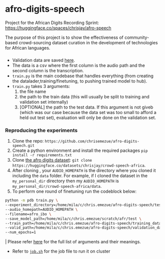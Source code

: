 # afro-digits-speech

Project for the African Digits Recording Sprint: https://huggingface.co/spaces/chrisjay/afro-speech

The purpose of this project is to show the effectiveness of community-based crowd-sourcing dataset curation in the development of technologies for African languages.


###

- Validation data are saved [here](metrics_valid).
- The data is a csv where the first column is the audio path and the second column is the transcription.
- `train.py` is the main codebase that handles everything (from creating the datalader,training/finetuning, to pushing trained model to hub).
- `train.py` takes 3 arguments: 
    1. the file name
    2. the path to the train data (this will usually be split to training and validation set internally)
    3. [OPTIONAL] the path to the test data. If this argument is not giveb (which was our case because the data set was too small to afford a held out  test set), evaluation will only be done on the validation set.




### Reproducing the experiments

1. Clone the repo: `https://github.com/chrisemezue/afro-digits-speech.git`
2. Create a python environment and install the required packages `pip install -r requirements.txt`
3. Clone [the afro digits dataset](https://huggingface.co/datasets/chrisjay/crowd-speech-africa): `git clone https://huggingface.co/datasets/chrisjay/crowd-speech-africa`. 
4. After cloning , your `AUDIO_HOMEPATH` is the directory where you cloned it including the `data` folder. For example, if I cloned the dataset in the `my_personal_dir` directory then my `AUDIO_HOMEPATH` is `my_personal_dir/crowd-speech-africa/data`. 
5. To perform one round of finetuning run the codeblock below:

```bash
python -m pdb train.py \
--experiment_directory=/home/mila/c/chris.emezue/afro-digits-speech/test \
--audio_homepath=AUDIO_HOMEPATH \
--filename=afro_ibo \
--save_model_path=/home/mila/c/chris.emezue/scratch/afr/test \
--train_path=/home/mila/c/chris.emezue/afro-digits-speech/training_data/igbo_ibo_audio_data.csv \
--valid_path=/home/mila/c/chris.emezue/afro-digits-speech/validation_data/VALID_igbo_ibo_audio_data.csv \
--num_epochs=1
```

| Please refer [here](https://github.com/chrisemezue/afro-digits-speech/blob/main/train.py#L188) for the full list of arguments and their meanings.

- Refer to [`job.sh`](job.sh) for the job file to run it on cluster 